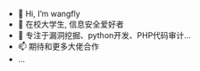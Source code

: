 - 👋 Hi, I’m wangfly
- 👀 在校大学生, 信息安全爱好者
- 🌱 专注于漏洞挖掘、python开发、PHP代码审计...
- 📫 期待和更多大佬合作
- ...

<!---
wangfly-me/wangfly-me is a ✨ special ✨ repository because its `README.md` (this file) appears on your GitHub profile.
You can click the Preview link to take a look at your changes.
--->
